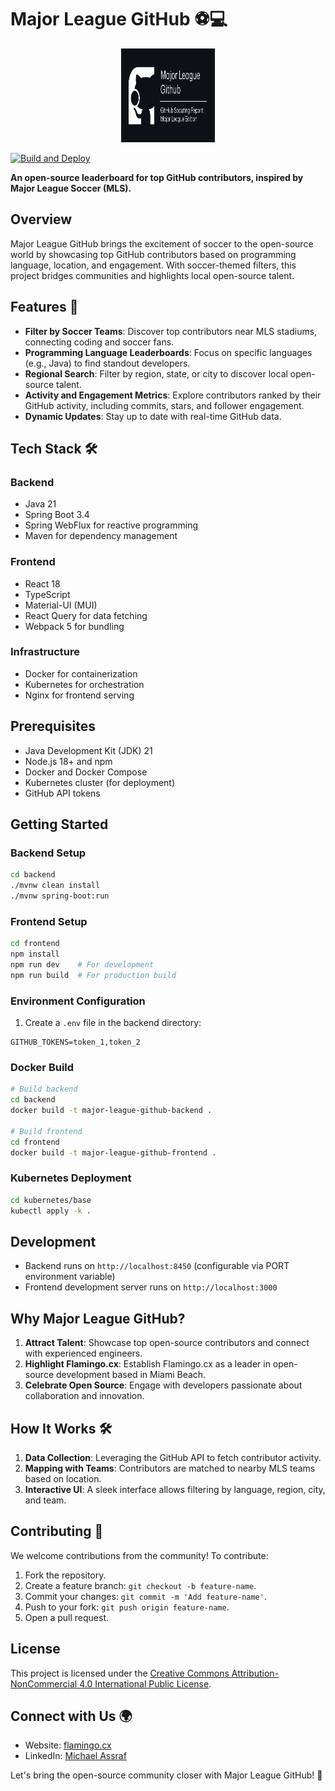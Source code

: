 # Major League GitHub ⚽💻

<div align="center">
  <img src="https://raw.githubusercontent.com/flamingo-cx/major-league-github/main/frontend/public/og-image.png" alt="Major League GitHub Logo" width="150" height="150"/>
</div>

[![Build and Deploy](https://github.com/flamingo-cx/major-league-github/actions/workflows/deploy.yml/badge.svg)](https://github.com/flamingo-cx/major-league-github/actions/workflows/deploy.yml)

**An open-source leaderboard for top GitHub contributors, inspired by Major League Soccer (MLS).**

## Overview
Major League GitHub brings the excitement of soccer to the open-source world by showcasing top GitHub contributors based on programming language, location, and engagement. With soccer-themed filters, this project bridges communities and highlights local open-source talent.

## Features 🚀
- **Filter by Soccer Teams**: Discover top contributors near MLS stadiums, connecting coding and soccer fans.
- **Programming Language Leaderboards**: Focus on specific languages (e.g., Java) to find standout developers.
- **Regional Search**: Filter by region, state, or city to discover local open-source talent.
- **Activity and Engagement Metrics**: Explore contributors ranked by their GitHub activity, including commits, stars, and follower engagement.
- **Dynamic Updates**: Stay up to date with real-time GitHub data.

## Tech Stack 🛠️

### Backend
- Java 21
- Spring Boot 3.4
- Spring WebFlux for reactive programming
- Maven for dependency management

### Frontend
- React 18
- TypeScript
- Material-UI (MUI)
- React Query for data fetching
- Webpack 5 for bundling

### Infrastructure
- Docker for containerization
- Kubernetes for orchestration
- Nginx for frontend serving

## Prerequisites
- Java Development Kit (JDK) 21
- Node.js 18+ and npm
- Docker and Docker Compose
- Kubernetes cluster (for deployment)
- GitHub API tokens

## Getting Started

### Backend Setup
```bash
cd backend
./mvnw clean install
./mvnw spring-boot:run
```

### Frontend Setup
```bash
cd frontend
npm install
npm run dev    # For development
npm run build  # For production build
```

### Environment Configuration
1. Create a `.env` file in the backend directory:
```env
GITHUB_TOKENS=token_1,token_2
```

### Docker Build
```bash
# Build backend
cd backend
docker build -t major-league-github-backend .

# Build frontend
cd frontend
docker build -t major-league-github-frontend .
```

### Kubernetes Deployment
```bash
cd kubernetes/base
kubectl apply -k .
```

## Development
- Backend runs on `http://localhost:8450` (configurable via PORT environment variable)
- Frontend development server runs on `http://localhost:3000`

## Why Major League GitHub?
1. **Attract Talent**: Showcase top open-source contributors and connect with experienced engineers.
2. **Highlight Flamingo.cx**: Establish Flamingo.cx as a leader in open-source development based in Miami Beach.
3. **Celebrate Open Source**: Engage with developers passionate about collaboration and innovation.

## How It Works 🛠️
1. **Data Collection**: Leveraging the GitHub API to fetch contributor activity.
2. **Mapping with Teams**: Contributors are matched to nearby MLS teams based on location.
3. **Interactive UI**: A sleek interface allows filtering by language, region, city, and team.

## Contributing 🤝
We welcome contributions from the community! To contribute:
1. Fork the repository.
2. Create a feature branch: `git checkout -b feature-name`.
3. Commit your changes: `git commit -m 'Add feature-name'`.
4. Push to your fork: `git push origin feature-name`.
5. Open a pull request.

## License
This project is licensed under the [Creative Commons Attribution-NonCommercial 4.0 International Public License](LICENSE).

## Connect with Us 🌍
- Website: [flamingo.cx](https://flamingo.cx)
- LinkedIn: [Michael Assraf](https://linkedin.com/in/michaelassraf)

Let's bring the open-source community closer with Major League GitHub! 🌟

